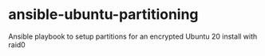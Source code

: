# ansible-ubuntu-partitioning
Ansible playbook to setup partitions for an encrypted Ubuntu 20 install with raid0
